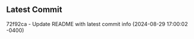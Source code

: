 
## Latest Commit
72f92ca - Update README with latest commit info (2024-08-29 17:00:02 -0400) <Yunxi-Zhou>
